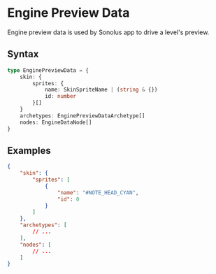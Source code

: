 # Engine Preview Data

Engine preview data is used by Sonolus app to drive a level's preview.

## Syntax

```ts
type EnginePreviewData = {
    skin: {
        sprites: {
            name: SkinSpriteName | (string & {})
            id: number
        }[]
    }
    archetypes: EnginePreviewDataArchetype[]
    nodes: EngineDataNode[]
}
```

## Examples

```json
{
    "skin": {
        "sprites": [
            {
                "name": "#NOTE_HEAD_CYAN",
                "id": 0
            }
        ]
    },
    "archetypes": [
        // ...
    ],
    "nodes": [
        // ...
    ]
}
```
